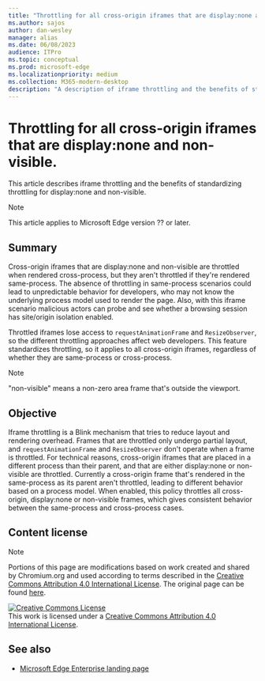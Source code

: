```yaml
---
title: "Throttling for all cross-origin iframes that are display:none and non-visible."
ms.author: sajos
author: dan-wesley
manager: alias
ms.date: 06/08/2023
audience: ITPro
ms.topic: conceptual
ms.prod: microsoft-edge
ms.localizationpriority: medium
ms.collection: M365-modern-desktop
description: "A description of iframe throttling and the benefits of standardization."
---
```


# Throttling for all cross-origin iframes that are display:none and non-visible.

This article describes iframe throttling and the benefits of standardizing throttling for display:none and non-visible.

>[!NOTE]
>This article applies to Microsoft Edge version ?? or later.

## Summary

Cross-origin iframes that are display:none and non-visible are throttled when rendered cross-process, but they aren't throttled if they're rendered same-process. The absence of throttling in same-process scenarios could lead to unpredictable behavior for developers, who may not know the underlying process model used to render the page. Also, with this iframe scenario malicious actors can probe and see whether a browsing session has site/origin isolation enabled.

Throttled iframes lose access to `requestAnimationFrame` and `ResizeObserver`, so the different throttling approaches affect web developers. This feature standardizes throttling, so it applies to all cross-origin iframes, regardless of whether they are same-process or cross-process.

> [!NOTE]
> "non-visible" means a non-zero area frame that's outside the viewport.

## Objective

Iframe throttling is a Blink mechanism that tries to reduce layout and rendering overhead. Frames that are throttled only undergo partial layout, and `requestAnimationFrame` and `ResizeObserver` don't operate when a frame is throttled. For technical reasons, cross-origin iframes that are placed in a different process than their parent, and that are either display:none or non-visible are throttled. Currently a cross-origin frame that's rendered in the same-process as its parent aren't throttled, leading to different behavior based on a process model. When enabled, this policy throttles all cross-origin, display:none or non-visible frames, which gives  consistent behavior between the same-process and cross-process cases.

## Content license

> [!NOTE]
> Portions of this page are modifications based on work created and shared by Chromium.org and used according to terms 
  described in the [Creative Commons Attribution 4.0 International License](http://creativecommons.org/licenses/by/4.0/). The original page can be found [here](https://www.chromium.org/developers/design-documents/network-settings#TOC-Command-line-options-for-proxy-sett).
  
<a rel="license" href="http://creativecommons.org/licenses/by/4.0/"><img alt="Creative Commons License" src="https://i.creativecommons.org/l/by/4.0/88x31.png" /></a><br />This work is licensed under a <a rel="license" href="http://creativecommons.org/licenses/by/4.0/">Creative Commons Attribution 4.0 International License</a>.

## See also

- [Microsoft Edge Enterprise landing page](https://aka.ms/EdgeEnterprise)